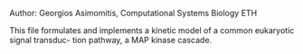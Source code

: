 Author: Georgios Asimomitis, Computational Systems Biology ETH

This file formulates and implements a kinetic model of a common eukaryotic signal transduc-
tion pathway, a MAP kinase cascade.
